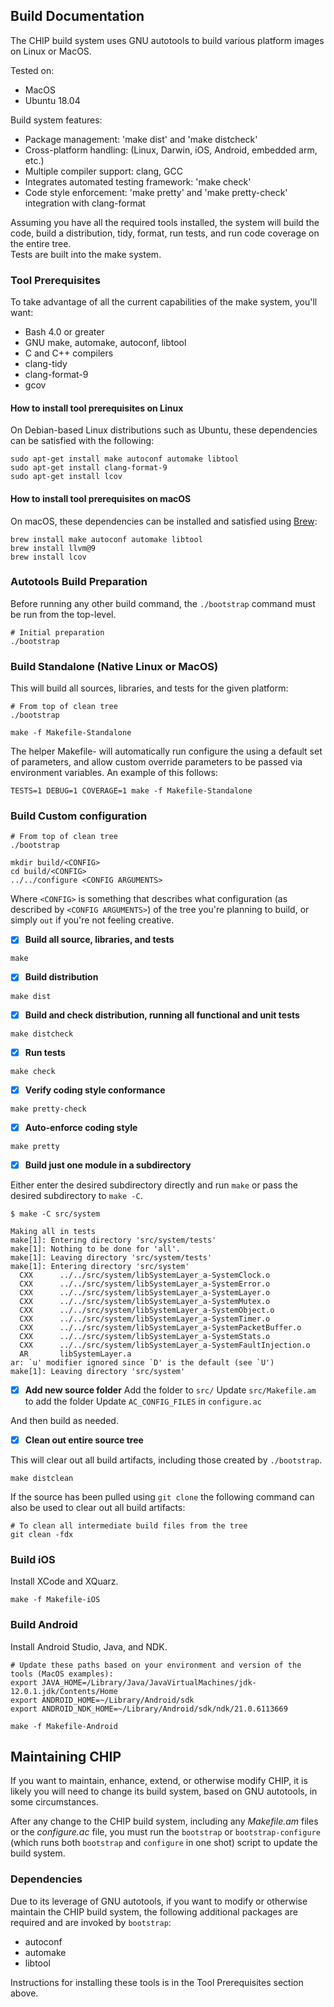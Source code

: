 ## Build Documentation

The CHIP build system uses GNU autotools to build
various platform images on Linux or MacOS.

Tested on:
* MacOS
* Ubuntu 18.04


Build system features:
* Package management: 'make dist' and 'make distcheck'
* Cross-platform handling: (Linux, Darwin, iOS, Android, embedded arm, etc.)
* Multiple compiler support: clang, GCC
* Integrates automated testing framework: 'make check'
* Code style enforcement: 'make pretty' and 'make pretty-check' integration with clang-format

Assuming you have all the required tools installed, the system will build the code,
build a distribution, tidy, format, run tests, and run code coverage on the entire tree.  
Tests are built into the make system.


### Tool Prerequisites

To take advantage of all the current capabilities of the make system, you'll want:

* Bash 4.0 or greater
* GNU make, automake, autoconf, libtool
* C and C++ compilers
* clang-tidy
* clang-format-9
* gcov


#### How to install tool prerequisites on Linux

On Debian-based Linux distributions such as Ubuntu, these dependencies
can be satisfied with the following:

```
sudo apt-get install make autoconf automake libtool
sudo apt-get install clang-format-9
sudo apt-get install lcov
```

#### How to install tool prerequisites on macOS

On macOS, these dependencies can be installed and satisfied using
[Brew](https://brew.sh/):

```
brew install make autoconf automake libtool
brew install llvm@9
brew install lcov
```

### Autotools Build Preparation

Before running any other build command, the `./bootstrap` command must be run from the top-level.

```
# Initial preparation
./bootstrap
```

### Build Standalone (Native Linux or MacOS)

This will build all sources, libraries, and tests for the given platform:

```
# From top of clean tree
./bootstrap

make -f Makefile-Standalone
```

The helper Makefile-<platform> will automatically run configure the using a default set of parameters, and allow custom override parameters to be passed via environment variables. An example of this follows:

```
TESTS=1 DEBUG=1 COVERAGE=1 make -f Makefile-Standalone
```

### Build Custom configuration

```
# From top of clean tree
./bootstrap

mkdir build/<CONFIG>
cd build/<CONFIG>
../../configure <CONFIG ARGUMENTS>
```
Where `<CONFIG>` is something that describes what configuration (as described by `<CONFIG ARGUMENTS>`)
of the tree you're planning to build, or simply `out` if you're not feeling creative.

- [x] **Build all source, libraries, and tests**
```
make
```

- [x] **Build distribution**
```
make dist
```

- [x] **Build and check distribution, running all functional and unit tests**
```
make distcheck
```

- [x] **Run tests**
```
make check
```

- [x] **Verify coding style conformance**
```
make pretty-check
```

- [x] **Auto-enforce coding style**
```
make pretty
```

- [x] **Build just one module in a subdirectory**

Either enter the desired subdirectory directly and run `make` or pass the desired subdirectory to `make -C`.

```
$ make -C src/system

Making all in tests
make[1]: Entering directory 'src/system/tests'
make[1]: Nothing to be done for 'all'.
make[1]: Leaving directory 'src/system/tests'
make[1]: Entering directory 'src/system'
  CXX      ../../src/system/libSystemLayer_a-SystemClock.o
  CXX      ../../src/system/libSystemLayer_a-SystemError.o
  CXX      ../../src/system/libSystemLayer_a-SystemLayer.o
  CXX      ../../src/system/libSystemLayer_a-SystemMutex.o
  CXX      ../../src/system/libSystemLayer_a-SystemObject.o
  CXX      ../../src/system/libSystemLayer_a-SystemTimer.o
  CXX      ../../src/system/libSystemLayer_a-SystemPacketBuffer.o
  CXX      ../../src/system/libSystemLayer_a-SystemStats.o
  CXX      ../../src/system/libSystemLayer_a-SystemFaultInjection.o
  AR       libSystemLayer.a
ar: `u' modifier ignored since `D' is the default (see `U')
make[1]: Leaving directory 'src/system'
```
- [x] **Add new source folder**
Add the folder to `src/`
Update `src/Makefile.am` to add the folder
Update `AC_CONFIG_FILES` in `configure.ac`

And then build as needed.

- [x] **Clean out entire source tree**

This will clear out all build artifacts, including those created by `./bootstrap`.

```
make distclean
```

If the source has been pulled using `git clone` the following command can also be used to clear out all build artifacts:

```
# To clean all intermediate build files from the tree
git clean -fdx
```

### Build iOS

Install XCode and XQuarz.

```
make -f Makefile-iOS
```

### Build Android

Install Android Studio, Java, and NDK.

```
# Update these paths based on your environment and version of the tools (MacOS examples):
export JAVA_HOME=/Library/Java/JavaVirtualMachines/jdk-12.0.1.jdk/Contents/Home
export ANDROID_HOME=~/Library/Android/sdk
export ANDROID_NDK_HOME=~/Library/Android/sdk/ndk/21.0.6113669

make -f Makefile-Android
```

## Maintaining CHIP

If you want to maintain, enhance, extend, or otherwise modify CHIP, it
is likely you will need to change its build system, based on GNU
autotools, in some circumstances.

After any change to the CHIP build system, including any *Makefile.am*
files or the *configure.ac* file, you must run the `bootstrap` or
`bootstrap-configure` (which runs both `bootstrap` and `configure` in
one shot) script to update the build system.

### Dependencies

Due to its leverage of GNU autotools, if you want to modify or
otherwise maintain the CHIP build system, the following
additional packages are required and are invoked by `bootstrap`:

  * autoconf
  * automake
  * libtool

Instructions for installing these tools is in the Tool Prerequisites section above.

